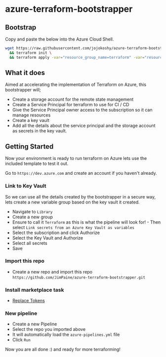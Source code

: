 # azure-terraform-bootstrapper

## Bootstrap

Copy and paste the below into the Azure Cloud Shell.

```bash
wget https://raw.githubusercontent.com/jojokoshy/azure-terraform-bootstrap/master/bootsrapper/main.tf?token=ACCZ25RT2ODDSQIZ6VWPM227BEXHM -O main.tf \
  && terraform init \
  && terraform apply -var="resource_group_name=terraform" -var="resource_group_location=southeastasia" -auto-approve
```

## What it does

Aimed at accelerating the implementation of Terraform on Azure, this bootstrapper will;
- Create a storage account for the remote state management
- Create a Service Principal for terraform to use for CI / CD
- Give the Service Principal owner access to the subscription so it can manage resources
- Create a key vault 
- Add all the details about the service principal and the storage account as secrets in the key vault.

## Getting Started

Now your environment is ready to run terraform on Azure lets use the included template to test it out.

Go to `https://dev.azure.com` and create an account if you haven't already.

### Link to Key Vault

So we can use all the details created by the bootstrapper in a secure way, lets create a new variable group based on the key vault it created.

- Navigate to `Library`
- Create a new group
- Ensure to call it `Terraform` as this is what the pipeline will look for! - Then select `Link secrets from an Azure Key Vault as variables`
- Select the subscription and click Authorize
- Select the Key Vault and Authorize
- Select all secrets
- Save


### Import this repo

- Create a new repo and import this repo `https://github.com/JimPaine/azure-terraform-bootstrapper.git`

### Install marketplace task

- [Replace Tokens](https://marketplace.visualstudio.com/items?itemName=qetza.replacetokens)

### New pipeline

- Create a new Pipeline
- Select the repo you imported above
- It will automatically load the `azure-pipelines.yml` file
- Click `Run`

Now you are all done :) and ready for more terraforming!
